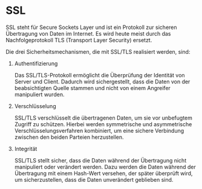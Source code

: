 # SSL

SSL steht für Secure Sockets Layer und ist ein Protokoll zur sicheren Übertragung von Daten im Internet. Es wird heute meist durch das Nachfolgeprotokoll TLS (Transport Layer Security) ersetzt.

Die drei Sicherheitsmechanismen, die mit SSL/TLS realisiert werden, sind:

1. Authentifizierung

   Das SSL/TLS-Protokoll ermöglicht die Überprüfung der Identität von Server und Client. Dadurch wird sichergestellt, dass die Daten von der beabsichtigten Quelle stammen und nicht von einem Angreifer manipuliert wurden.

2. Verschlüsselung

    SSL/TLS verschlüsselt die übertragenen Daten, um sie vor unbefugtem Zugriff zu schützen. Hierbei werden symmetrische und asymmetrische Verschlüsselungsverfahren kombiniert, um eine sichere Verbindung zwischen den beiden Parteien herzustellen.

3. Integrität

   SSL/TLS stellt sicher, dass die Daten während der Übertragung nicht manipuliert oder verändert werden. Dazu werden die Daten während der Übertragung mit einem Hash-Wert versehen, der später überprüft wird, um sicherzustellen, dass die Daten unverändert geblieben sind.
